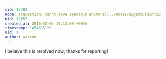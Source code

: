 ```yaml
---
cid: 13482
node: ![Question: can't save spectrum anymore](../notes/eigentuininhuis/02-05-2016/question-can-t-save-spectrum-anymore)
nid: 12657
created_at: 2016-02-05 15:12:09 +0000
timestamp: 1454685129
uid: 1
author: warren
---
```


I believe this is resolved now; thanks for reporting!